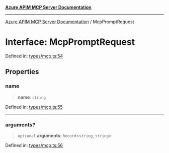 [**Azure APIM MCP Server Documentation**](../README.md)

***

[Azure APIM MCP Server Documentation](../globals.md) / McpPromptRequest

# Interface: McpPromptRequest

Defined in: [types/mcp.ts:54](https://github.com/dviana78/test-mcp-repo/blob/main/src/types/mcp.ts#L54)

## Properties

### name

> **name**: `string`

Defined in: [types/mcp.ts:55](https://github.com/dviana78/test-mcp-repo/blob/main/src/types/mcp.ts#L55)

***

### arguments?

> `optional` **arguments**: `Record`\<`string`, `string`\>

Defined in: [types/mcp.ts:56](https://github.com/dviana78/test-mcp-repo/blob/main/src/types/mcp.ts#L56)
